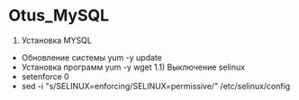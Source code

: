 # Otus_MySQL
1. Установка MYSQL
- Обновление системы yum -y update
- Установка программ yum -y wget
1.1) Выключение selinux
- setenforce 0
- sed -i "s/SELINUX=enforcing/SELINUX=permissive/" /etc/selinux/config
